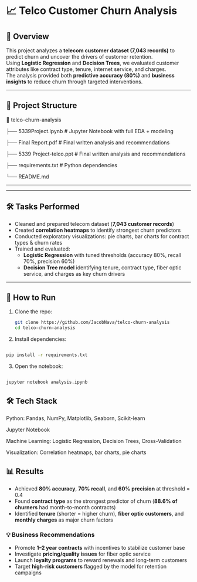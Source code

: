 # 📈 Telco Customer Churn Analysis

## 📌 Overview
This project analyzes a **telecom customer dataset (7,043 records)** to predict churn and uncover the drivers of customer retention.  
Using **Logistic Regression** and **Decision Trees**, we evaluated customer attributes like contract type, tenure, internet service, and charges.  
The analysis provided both **predictive accuracy (80%)** and **business insights** to reduce churn through targeted interventions.  

---

## 📂 Project Structure
📂 telco-churn-analysis

├── 5339Project.ipynb # Jupyter Notebook with full EDA + modeling

├── Final Report.pdf # Final written analysis and recommendations

├── 5339 Project-telco.ppt # Final written analysis and recommendations

├── requirements.txt # Python dependencies

└── README.md

---
---

## 🛠️ Tasks Performed
- Cleaned and prepared telecom dataset (**7,043 customer records**)  
- Created **correlation heatmaps** to identify strongest churn predictors  
- Conducted exploratory visualizations: pie charts, bar charts for contract types & churn rates  
- Trained and evaluated:
  - **Logistic Regression** with tuned thresholds (accuracy 80%, recall 70%, precision 60%)  
  - **Decision Tree model** identifying tenure, contract type, fiber optic service, and charges as key churn drivers  

---

## 🚀 How to Run
1. Clone the repo:
   ```bash
   git clone https://github.com/JacobNava/telco-churn-analysis
   cd telco-churn-analysis
     ```
2. Install dependencies:

  ```bash

pip install -r requirements.txt
  ```

3. Open the notebook:

  ```bash

jupyter notebook analysis.ipynb
  ```

## 🛠️ Tech Stack
Python: Pandas, NumPy, Matplotlib, Seaborn, Scikit-learn

Jupyter Notebook

Machine Learning: Logistic Regression, Decision Trees, Cross-Validation

Visualization: Correlation heatmaps, bar charts, pie charts

## 📊 Results

- Achieved **80% accuracy**, **70% recall**, and **60% precision** at threshold = 0.4  
- Found **contract type** as the strongest predictor of churn (**88.6% of churners** had month-to-month contracts)  
- Identified **tenure** (shorter = higher churn), **fiber optic customers**, and **monthly charges** as major churn factors  

### 💡 Business Recommendations
- Promote **1–2 year contracts** with incentives to stabilize customer base  
- Investigate **pricing/quality issues** for fiber optic service  
- Launch **loyalty programs** to reward renewals and long-term customers  
- Target **high-risk customers** flagged by the model for retention campaigns  
